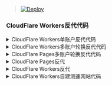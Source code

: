 


> [![Deploy](https://www.herokucdn.com/deploy/button.png)](https://dashboard.heroku.com/new?template=https://github.com/Clown1i/heroku)



### CloudFlare Workers反代代码
<details>
<summary>CloudFlare Workers单账户反代代码</summary>

```js
addEventListener(
    "fetch",event => {
        let url=new URL(event.request.url);
        url.hostname="appname.herokuapp.com";
        let request=new Request(url,event.request);
        event. respondWith(
            fetch(request)
        )
    }
)
```
</details>


<details>
<summary>CloudFlare Workers多账户轮换反代代码</summary>

```js
const Day0 = 'app0.herokuapp.com'
const Day1 = 'app1.herokuapp.com'
const Day2 = 'app2.herokuapp.com'
const Day3 = 'app3.herokuapp.com'
const Day4 = 'app4.herokuapp.com'
addEventListener(
    "fetch",event => {
    
        let nd = new Date();
        let day = nd.getDate() % 5;
        if (day === 0) {
            host = Day0
        } else if (day === 1) {
            host = Day1
        } else if (day === 2) {
            host = Day2
        } else if (day === 3){
            host = Day3
        } else if (day === 4){
            host = Day4
        } else {
            host = Day1
        }
        
        let url=new URL(event.request.url);
        url.hostname=host;
        let request=new Request(url,event.request);
        event. respondWith(
            fetch(request)
        )
    }
)
```
</details>


<details>
<summary>CloudFlare Pages多账户轮换反代代码</summary>

```js
export default {
    async fetch(request, env) {
		let url = new URL(request.url);	
		let nd = new Date();
        let day = nd.getDate() % 6;
		if (day === 0) {
            url.hostname="heroku-u1.herokuapp.com";
        } else if (day === 1) {
            url.hostname="heroku-u2.herokuapp.com";
        } else if (day === 2) {
            url.hostname="heroku-u3.herokuapp.com";
        } else if (day === 3) {
            url.hostname="heroku-u4.herokuapp.com";
        } else if (day === 4) {
            url.hostname="heroku-u5.herokuapp.com";
        } else if (day === 5) {
            url.hostname="heroku-u6.herokuapp.com";
        } else{
            url.hostname="heroku-u1.herokuapp.com";
        }
        let new_request=new Request(url,request);
		return fetch(new_request);
    }
  };
```
</details>


<details>
<summary>CloudFlare Pages反代</summary>

```js
export default {
    async fetch(request, env) {
	let url = new URL(request.url);	
        url.hostname=env.REACT_APP_FORM_HOSTNAME;
        url.pathname=env.REACT_APP_FORM_PATH;
        url.search=env.REACT_APP_FORM_SEARCH;
        let new_request=new Request(url,request);
	return fetch(new_request);
    }
  };
  
  //将文件名改为_worker.js上传部署

```
</details>


<details>
<summary>CloudFlare Workers反代</summary>

```js
addEventListener(
    "fetch",event => {
        let url=new URL(event.request.url);
        url.hostname=REACT_APP_FORM_HOSTNAME;
        url.pathname=REACT_APP_FORM_PATH;
        url.search=REACT_APP_FORM_SEARCH;
        let request=new Request(url,event.request);
        event. respondWith(fetch(request))
    }
)
    
```
</details>


<details>
<summary>CloudFlare Workers自建测速网站代码</summary>

```js
addEventListener("fetch", event => {
  let url = new URL(event.request.url);
  url.protocol = 'https:'
  url.hostname = "cachefly.cachefly.net";
  let request = new Request(url, event.request);
  event.respondWith(fetch(request));
})

```
</details>

